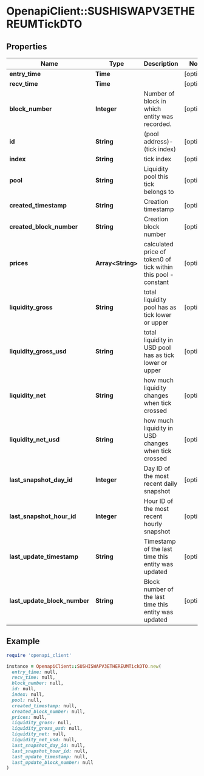 # OpenapiClient::SUSHISWAPV3ETHEREUMTickDTO

## Properties

| Name | Type | Description | Notes |
| ---- | ---- | ----------- | ----- |
| **entry_time** | **Time** |  | [optional] |
| **recv_time** | **Time** |  | [optional] |
| **block_number** | **Integer** | Number of block in which entity was recorded. | [optional] |
| **id** | **String** | (pool address)-(tick index) | [optional] |
| **index** | **String** | tick index | [optional] |
| **pool** | **String** | Liquidity pool this tick belongs to | [optional] |
| **created_timestamp** | **String** | Creation timestamp | [optional] |
| **created_block_number** | **String** | Creation block number | [optional] |
| **prices** | **Array&lt;String&gt;** | calculated price of token0 of tick within this pool - constant | [optional] |
| **liquidity_gross** | **String** | total liquidity pool has as tick lower or upper | [optional] |
| **liquidity_gross_usd** | **String** | total liquidity in USD pool has as tick lower or upper | [optional] |
| **liquidity_net** | **String** | how much liquidity changes when tick crossed | [optional] |
| **liquidity_net_usd** | **String** | how much liquidity in USD changes when tick crossed | [optional] |
| **last_snapshot_day_id** | **Integer** | Day ID of the most recent daily snapshot | [optional] |
| **last_snapshot_hour_id** | **Integer** | Hour ID of the most recent hourly snapshot | [optional] |
| **last_update_timestamp** | **String** | Timestamp of the last time this entity was updated | [optional] |
| **last_update_block_number** | **String** | Block number of the last time this entity was updated | [optional] |

## Example

```ruby
require 'openapi_client'

instance = OpenapiClient::SUSHISWAPV3ETHEREUMTickDTO.new(
  entry_time: null,
  recv_time: null,
  block_number: null,
  id: null,
  index: null,
  pool: null,
  created_timestamp: null,
  created_block_number: null,
  prices: null,
  liquidity_gross: null,
  liquidity_gross_usd: null,
  liquidity_net: null,
  liquidity_net_usd: null,
  last_snapshot_day_id: null,
  last_snapshot_hour_id: null,
  last_update_timestamp: null,
  last_update_block_number: null
)
```

